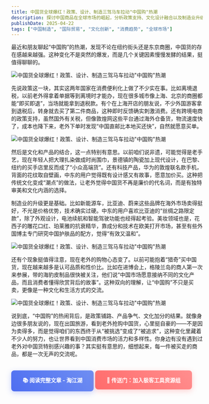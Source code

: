 ```yaml
---
title: 中国货全球爆红！政策、设计、制造三驾马车拉动"中国购"热潮
description: 探讨中国商品在全球市场的崛起，分析政策支持、文化设计融合以及制造业升级如何共同推动中国产品在国际市场的受欢迎程度提升。
publishDate: 2025-04-22
tags: ["中国制造", "国际贸易", "文化创新", "消费趋势", "全球市场"]
---
```


最近和朋友聊起“中国购”的热潮，发现不论在纽约街头还是东京商圈，中国货的存在感越来越强。这种变化不是突然的爆发，而是几个关键因素慢慢发酵的结果，挺值得聊聊的。

![中国货全球爆红！政策、设计、制造三驾马车拉动"中国购"热潮](https://img.alicdn.com/imgextra/i4/2750187788/O1CN01oistox27OxbvssrJS_!!2750187788-2-taojianghu_pic_upload.png)

先说政策这一块，其实这两年国家在消费便利化上做了不少实在事。比如离境退税，以前老外得拿着单据等到离境时才能办，现在很多城市像上海、北京的商圈都能“即买即退”，当场就能拿到退税款。有个在上海开店的朋友说，不少外国游客拿到退税后，转身就去买了第二件商品，这种即时反馈确实刺激消费。还有跨境电商的政策支持，虽然国外有关税，但像敦煌网这些平台通过海外仓备货，物流速度快了，成本也降下来，老外下单时发现“中国直邮比本地买还快”，自然就愿意买单。

![中国货全球爆红！政策、设计、制造三驾马车拉动"中国购"热潮](https://img.alicdn.com/imgextra/i2/2750187788/O1CN01XVvCUq27OxbuLqF14_!!2750187788-0-taojianghu_pic_upload.jpg)

然后是文化和产品的结合，这一点特别有意思。以前咱们说非遗，可能觉得是老手艺，现在年轻人把大理扎染做成时尚围巾，景德镇的陶瓷加上现代设计，在巴黎、纽约的买手店里反而成了“小众高端货”。还有科技产品，华为的敦煌联名款手机，背面的花纹取自壁画，中东的用户觉得既有设计感又有故事，愿意加价买。这种把传统文化变成“潮点”的做法，让老外觉得中国货不再是廉价的代名词，而是有独特审美和文化内涵的选择。

制造业的升级更是基础。比如新能源车，比亚迪、蔚来这些品牌在海外市场卖得挺好，不光是价格优势，技术确实过硬。中东的用户喜欢比亚迪的“丝绸之路限定款”，除了外观设计，电池续航和智能驾驶功能也经得起考验。美妆领域也是，花西子的雕花口红、珀莱雅的抗衰精华，靠成分和技术在欧美打开市场，甚至有些外国博主专门研究中国护肤品的配方，觉得“有效又温和”。

![中国货全球爆红！政策、设计、制造三驾马车拉动"中国购"热潮](https://img.alicdn.com/imgextra/i2/2750187788/O1CN011NQSFh27Oxbuc6Sev_!!2750187788-0-taojianghu_pic_upload.jpg)

还有个现象挺值得注意，现在老外的购物心态变了。以前可能抱着“猎奇”买中国货，现在越来越多是认可品质和性价比。比如在进博会上，格陵兰岛的商人第一次来参展，带的海豹皮制品很快被关注，他们说“中国市场愿意接纳不同的文化产品，而且消费者懂得欣赏背后的故事”。这种双向的理解，让“中国购”不只是买卖，更像是一种文化和生活方式的交流。

![中国货全球爆红！政策、设计、制造三驾马车拉动"中国购"热潮](https://img.alicdn.com/imgextra/i1/2750187788/O1CN01Mha7fn27OxbuXT4Yy_!!2750187788-0-taojianghu_pic_upload.jpg)

说到底，“中国购”的热闹背后，是政策铺路、产品争气、文化加分的结果。就像身边很多朋友说的，现在出国旅游，看到老外抢购中国货，心里挺自豪的——不是因为卖得多，而是觉得咱们的东西终于从“被挑选”变成了“被追求”，这种变化里藏着不少人的努力，也让世界看到中国消费市场的活力和多样性。你身边有没有遇到过老外对中国货特别感兴趣的事？其实挺有意思的，细想起来，每一件被买走的商品，都是一次无声的交流呢。

<a href="https://jianghu.taobao.com/detail.html?spm=a21xtc.30105322.0.0.6111cb17K27Xi6&postId=47301_25524811" style="display: inline-block; padding: 15px 30px; background: linear-gradient(45deg, #4E6EF1, #6F8EF2); color: white; text-decoration: none; border-radius: 8px; font-weight: bold; margin: 20px 0; box-shadow: 0 4px 15px rgba(78,110,241,0.3); transition: all 0.3s ease;" onmouseover="this.style.transform='translateY(-2px)'" onmouseout="this.style.transform='translateY(0)'">
    📚 阅读完整文章 - 淘江湖
</a>

<a href="https://chat.jianghu.taobao.com/chat/20010" style="display: inline-block; padding: 15px 30px; background: linear-gradient(45deg, #FF6B6B, #FF8E8E); color: white; text-decoration: none; border-radius: 8px; font-weight: bold; margin: 20px 0; box-shadow: 0 4px 15px rgba(255,107,107,0.3); transition: all 0.3s ease;" onmouseover="this.style.transform='translateY(-2px)'" onmouseout="this.style.transform='translateY(0)'">
    🚀 传送门：加入极客工具资源组
</a>